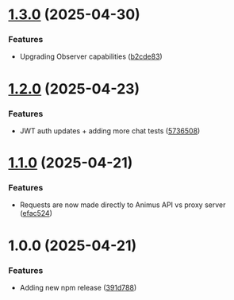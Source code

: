 # [1.3.0](https://github.com/AnimusAILabs/animus-client/compare/v1.2.0...v1.3.0) (2025-04-30)


### Features

* Upgrading Observer capabilities ([b2cde83](https://github.com/AnimusAILabs/animus-client/commit/b2cde839c8165c74ceab91c8d0ad89aba2f5c8ee))

# [1.2.0](https://github.com/AnimusAILabs/animus-client/compare/v1.1.0...v1.2.0) (2025-04-23)


### Features

* JWT auth updates + adding more chat tests ([5736508](https://github.com/AnimusAILabs/animus-client/commit/5736508c13601a082932ab6592ccd3f27abfdef7))

# [1.1.0](https://github.com/AnimusAILabs/animus-client/compare/v1.0.0...v1.1.0) (2025-04-21)


### Features

* Requests are now made directly to Animus API vs proxy server ([efac524](https://github.com/AnimusAILabs/animus-client/commit/efac5248704ed375438d930311c0119576032d0e))

# 1.0.0 (2025-04-21)


### Features

* Adding new npm release ([391d788](https://github.com/AnimusAILabs/animus-client/commit/391d78897462d49d9ab8b3e4d45f366fd2704cb2))
